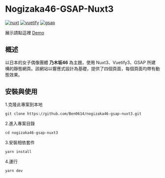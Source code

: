 # Nogizaka46-GSAP-Nuxt3

[![nuxt](https://img.shields.io/badge/nuxt-3.6.5-green)](https://github.com/nuxt/nuxt)
[![vuetify](https://img.shields.io/badge/vuetify-3.3.10-green)](https://github.com/vuetifyjs/vuetify)
[![gsap](https://img.shields.io/badge/gsap-3.12.2-green)](https://github.com/greensock/GSAP)

展示請點這裡 [Demo](https://nogizaka46-gsap-nuxt3.vercel.app)

## 概述

以日本的女子偶像團體 **乃木坂46** 為主題，使用 Nuxt3、Vuetify3、GSAP 所建構的靜態網頁。該網站以響應式設計為基礎，提供了四個頁面，每個頁面均帶有動態效果。

## 安裝與使用

1.克隆此專案到本地

```
git clone https://github.com/Ben0614/nogizaka46-gsap-nuxt3.git
```

2.進入專案目錄

```
cd nogizaka46-gsap-nuxt3
```

3.安裝相依套件

```
yarn install
```

4.運行

```
yarn dev
```
